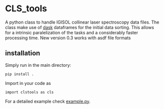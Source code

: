 # CLS_tools

A python class to handle IGISOL collinear laser spectroscopy data files. 
The class make use of [dask](https://docs.dask.org/) dataframes for the initial data sorting. This allows for a intrinsic paralelization of the tasks and a considerably faster processing time.
New version 0.3 works with asdf file formats

## installation

Simply run in the main directory:

`pip install .`

Import in your code as

`import clstools as cls`

For a detailed example check [example.py](example.py).
